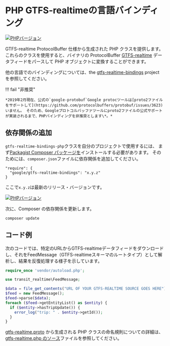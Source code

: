 # PHP GTFS-realtimeの言語バインディング

[![PHPバージョン](https://badge.fury.io/ph/google%2Fgtfs-realtime-bindings.svg)](https://badge.fury.io/ph/google%2Fgtfs-realtime-bindings)

GTFS-realtime ProtocolBuffer 仕様から生成された PHP クラスを提供します。 これらのクラスを使用すると、バイナリの ProtocolBuffer [GTFS-realtime](https://developers.google.com/transit/gtfs-realtime/) データフィードをパースして PHP オブジェクトに変換することができます。

他の言語でのバインディングについては、the [gtfs-realtime-bindings](https://github.com/google/gtfs-realtime-bindings) project を参照してください。

!!! fail "非推奨"

    *2019年2月現在、公式の`google-protobuf`Google protocツールは[proto2ファイルをサポートして](https://github.com/protocolbuffers/protobuf/issues/3623)いません。 そのため、Googleプロトコルバッファツールにproto2ファイルの公式サポートが実装されるまで、PHPバインディングを非推奨とします\*。*

## 依存関係の追加

`gtfs-realtime-bindings-php`クラスを自分のプロジェクトで使用するには、 まず[Packagist Composer パッケージを](https://packagist.org/packages/google/gtfs-realtime-bindings)インストールする必要があります。 そのためには、`composer.json`ファイルに依存関係を追加してください。

    "require": {
      "google/gtfs-realtime-bindings": "x.y.z"
    }

ここで`x.y.z`は最新のリリース・バージョンです。

[![PHPバージョン](https://badge.fury.io/ph/google%2Fgtfs-realtime-bindings.svg)](https://badge.fury.io/ph/google%2Fgtfs-realtime-bindings)

次に、Composer の依存関係を更新します。

    composer update

## コード例

次のコードでは、特定のURLからGTFS-realtimeデータフィードをダウンロードし、それをFeedMessage（GTFS-realtimeスキーマのルートタイプ）として解析し、結果を反復処理する様子を示しています。

```php
require_once 'vendor/autoload.php';

use transit_realtime\FeedMessage;

$data = file_get_contents("URL OF YOUR GTFS-REALTIME SOURCE GOES HERE");
$feed = new FeedMessage();
$feed->parse($data);
foreach ($feed->getEntityList() as $entity) {
  if ($entity->hasTripUpdate()) {
    error_log("trip: " . $entity->getId());
  }
}
```

[gtfs-realtime.proto](https://developers.google.com/transit/gtfs-realtime/gtfs-realtime-proto) から生成される PHP クラスの命名規則についての詳細は、[gtfs-realtime.php のソース](https://github.com/google/gtfs-realtime-bindings-php/blob/master/src/gtfs-realtime.php)ファイルを参照してください。
